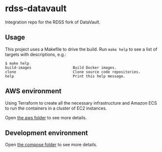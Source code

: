 # rdss-datavault

Integration repo for the RDSS fork of DataVault.

## Usage

This project uses a Makefile to drive the build. Run `make help` to see a list
of targets with descriptions, e.g.:

```
$ make help
build-images                   Build Docker images.
clone                          Clone source code repositories.
help                           Print this help message.
```

## AWS environment

Using Terraform to create all the necessary infrastructure and Amazon ECS to run the containers in a cluster of EC2 instances.

Open [the aws folder](aws) to see more details.

## Development environment

Open [the compose folder](compose) to see more details.

